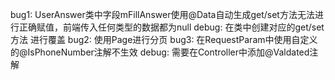 bug1: UserAnswer类中字段mFillAnswer使用@Data自动生成get/set方法无法进行正确赋值，前端传入任何类型的数据都为null 
debug: 在类中创建对应的get/set方法 进行覆盖 
bug2: 使用Page进行分页
bug3: 在RequestParam中使用自定义的@IsPhoneNumber注解不生效
debug: 需要在Controller中添加@Valdated注解